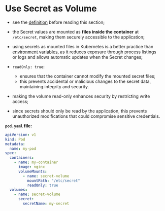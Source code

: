 # Use Secret as Volume

- see the [definition](../definition/definition.md) before reading this section;
- the Secret values are mounted as **files inside the container** at `/etc/secret`, making them securely accessible to the application;
- using secrets as mounted files in Kubernetes is a better practice than [environment variables](../env-variable/env_variable.md), as it reduces exposure through process listings or logs and allows automatic updates when the Secret changes;


- `readOnly: true`:
  - ensures that the container cannot modify the mounted secret files; 
  - this prevents accidental or malicious changes to the secret data, maintaining integrity and security.
- making the volume read-only enhances security by restricting write access;
- since secrets should only be read by the application, this prevents unauthorized modifications that could compromise sensitive credentials.

**`pod.yaml` file:**

```yaml
apiVersion: v1
kind: Pod
metadata:
  name: my-pod
spec:
  containers:
    - name: my-container
      image: nginx
      volumeMounts:
        - name: secret-volume
          mountPath: "/etc/secret"
          readOnly: true
  volumes:
    - name: secret-volume
      secret:
        secretName: my-secret
```
